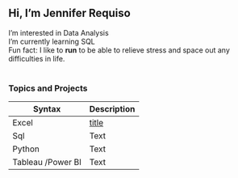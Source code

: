  ## Hi, I’m Jennifer Requiso <br>
 I’m interested in Data Analysis <br>
 I’m currently learning SQL <br>
 Fun fact: I like to **run** to be able to relieve stress and space out any difficulties in life.
<br>
<br>
### Topics and Projects
| Syntax | Description |
| ----------- | ----------- |
| Excel | [title](https://www.example.com) |
| Sql | Text |
| Python | Text |
| Tableau /Power BI| Text |


<!---
JennReqs/JennReqs is a ✨ special ✨ repository because its `README.md` (this file) appears on your GitHub profile.
You can click the Preview link to take a look at your changes.
--->
